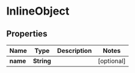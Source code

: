

# InlineObject

## Properties

Name | Type | Description | Notes
------------ | ------------- | ------------- | -------------
**name** | **String** |  |  [optional]



